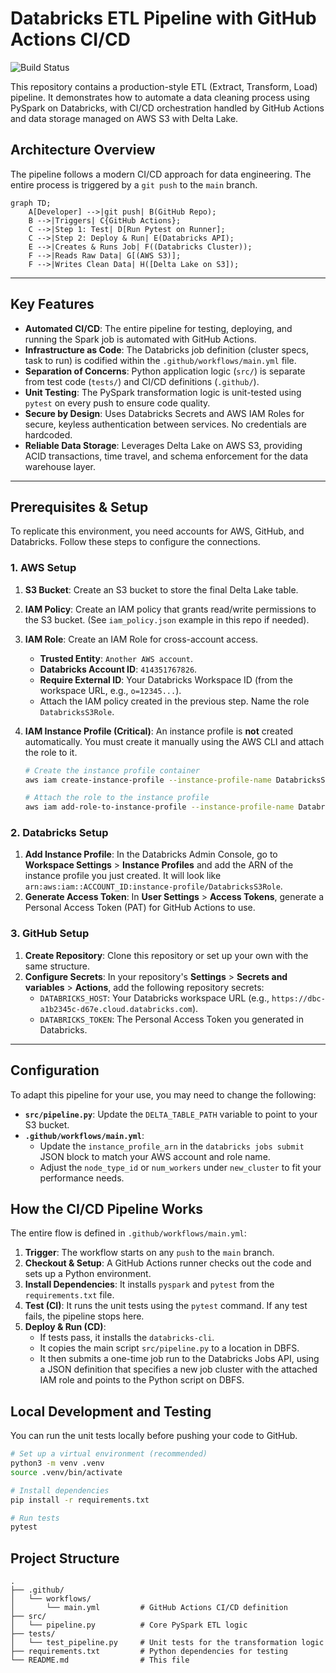 # Databricks ETL Pipeline with GitHub Actions CI/CD

![Build Status](https://github.com/YOUR_USERNAME/YOUR_REPO/actions/workflows/main.yml/badge.svg)

This repository contains a production-style ETL (Extract, Transform, Load) pipeline. It demonstrates how to automate a data cleaning process using PySpark on Databricks, with CI/CD orchestration handled by GitHub Actions and data storage managed on AWS S3 with Delta Lake.

## Architecture Overview

The pipeline follows a modern CI/CD approach for data engineering. The entire process is triggered by a `git push` to the `main` branch.

```mermaid
graph TD;
    A[Developer] -->|git push| B(GitHub Repo);
    B -->|Triggers| C{GitHub Actions};
    C -->|Step 1: Test| D[Run Pytest on Runner];
    C -->|Step 2: Deploy & Run| E(Databricks API);
    E -->|Creates & Runs Job| F((Databricks Cluster));
    F -->|Reads Raw Data| G[(AWS S3)];
    F -->|Writes Clean Data| H([Delta Lake on S3]);
```

---

## Key Features

-   **Automated CI/CD**: The entire pipeline for testing, deploying, and running the Spark job is automated with GitHub Actions.
-   **Infrastructure as Code**: The Databricks job definition (cluster specs, task to run) is codified within the `.github/workflows/main.yml` file.
-   **Separation of Concerns**: Python application logic (`src/`) is separate from test code (`tests/`) and CI/CD definitions (`.github/`).
-   **Unit Testing**: The PySpark transformation logic is unit-tested using `pytest` on every push to ensure code quality.
-   **Secure by Design**: Uses Databricks Secrets and AWS IAM Roles for secure, keyless authentication between services. No credentials are hardcoded.
-   **Reliable Data Storage**: Leverages Delta Lake on AWS S3, providing ACID transactions, time travel, and schema enforcement for the data warehouse layer.

---

## Prerequisites & Setup

To replicate this environment, you need accounts for AWS, GitHub, and Databricks. Follow these steps to configure the connections.

### 1. AWS Setup

1.  **S3 Bucket**: Create an S3 bucket to store the final Delta Lake table.
2.  **IAM Policy**: Create an IAM policy that grants read/write permissions to the S3 bucket. (See `iam_policy.json` example in this repo if needed).
3.  **IAM Role**: Create an IAM Role for cross-account access.
    -   **Trusted Entity**: `Another AWS account`.
    -   **Databricks Account ID**: `414351767826`.
    -   **Require External ID**: Your Databricks Workspace ID (from the workspace URL, e.g., `o=12345...`).
    -   Attach the IAM policy created in the previous step. Name the role `DatabricksS3Role`.
4.  **IAM Instance Profile (Critical)**: An instance profile is **not** created automatically. You must create it manually using the AWS CLI and attach the role to it.

    ```bash
    # Create the instance profile container
    aws iam create-instance-profile --instance-profile-name DatabricksS3Role

    # Attach the role to the instance profile
    aws iam add-role-to-instance-profile --instance-profile-name DatabricksS3Role --role-name DatabricksS3Role
    ```

### 2. Databricks Setup

1.  **Add Instance Profile**: In the Databricks Admin Console, go to **Workspace Settings** > **Instance Profiles** and add the ARN of the instance profile you just created. It will look like `arn:aws:iam::ACCOUNT_ID:instance-profile/DatabricksS3Role`.
2.  **Generate Access Token**: In **User Settings** > **Access Tokens**, generate a Personal Access Token (PAT) for GitHub Actions to use.

### 3. GitHub Setup

1.  **Create Repository**: Clone this repository or set up your own with the same structure.
2.  **Configure Secrets**: In your repository's **Settings** > **Secrets and variables** > **Actions**, add the following repository secrets:
    -   `DATABRICKS_HOST`: Your Databricks workspace URL (e.g., `https://dbc-a1b2345c-d67e.cloud.databricks.com`).
    -   `DATABRICKS_TOKEN`: The Personal Access Token you generated in Databricks.

---

## Configuration

To adapt this pipeline for your use, you may need to change the following:

-   **`src/pipeline.py`**: Update the `DELTA_TABLE_PATH` variable to point to your S3 bucket.
-   **`.github/workflows/main.yml`**:
    -   Update the `instance_profile_arn` in the `databricks jobs submit` JSON block to match your AWS account and role name.
    -   Adjust the `node_type_id` or `num_workers` under `new_cluster` to fit your performance needs.

## How the CI/CD Pipeline Works

The entire flow is defined in `.github/workflows/main.yml`:

1.  **Trigger**: The workflow starts on any `push` to the `main` branch.
2.  **Checkout & Setup**: A GitHub Actions runner checks out the code and sets up a Python environment.
3.  **Install Dependencies**: It installs `pyspark` and `pytest` from the `requirements.txt` file.
4.  **Test (CI)**: It runs the unit tests using the `pytest` command. If any test fails, the pipeline stops here.
5.  **Deploy & Run (CD)**:
    -   If tests pass, it installs the `databricks-cli`.
    -   It copies the main script `src/pipeline.py` to a location in DBFS.
    -   It then submits a one-time job run to the Databricks Jobs API, using a JSON definition that specifies a new job cluster with the attached IAM role and points to the Python script on DBFS.

## Local Development and Testing

You can run the unit tests locally before pushing your code to GitHub.

```bash
# Set up a virtual environment (recommended)
python3 -m venv .venv
source .venv/bin/activate

# Install dependencies
pip install -r requirements.txt

# Run tests
pytest
```

## Project Structure

```
.
├── .github/
│   └── workflows/
│       └── main.yml         # GitHub Actions CI/CD definition
├── src/
│   └── pipeline.py          # Core PySpark ETL logic
├── tests/
│   └── test_pipeline.py     # Unit tests for the transformation logic
├── requirements.txt         # Python dependencies for testing
└── README.md                # This file
```
